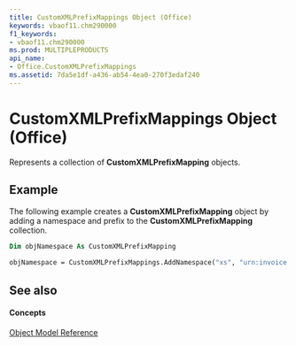 ```yaml
---
title: CustomXMLPrefixMappings Object (Office)
keywords: vbaof11.chm290000
f1_keywords:
- vbaof11.chm290000
ms.prod: MULTIPLEPRODUCTS
api_name:
- Office.CustomXMLPrefixMappings
ms.assetid: 7da5e1df-a436-ab54-4ea0-270f3edaf240
---
```



# CustomXMLPrefixMappings Object (Office)

Represents a collection of  **CustomXMLPrefixMapping** objects.


## Example

The following example creates a  **CustomXMLPrefixMapping** object by adding a namespace and prefix to the **CustomXMLPrefixMapping** collection.


```vb
Dim objNamespace As CustomXMLPrefixMapping 
 
objNamespace = CustomXMLPrefixMappings.AddNamespace("xs", "urn:invoice:namespace")
```


## See also


#### Concepts


[Object Model Reference](../../Office-Shared-VBA/articles/reference-object-library-reference-for-office)

